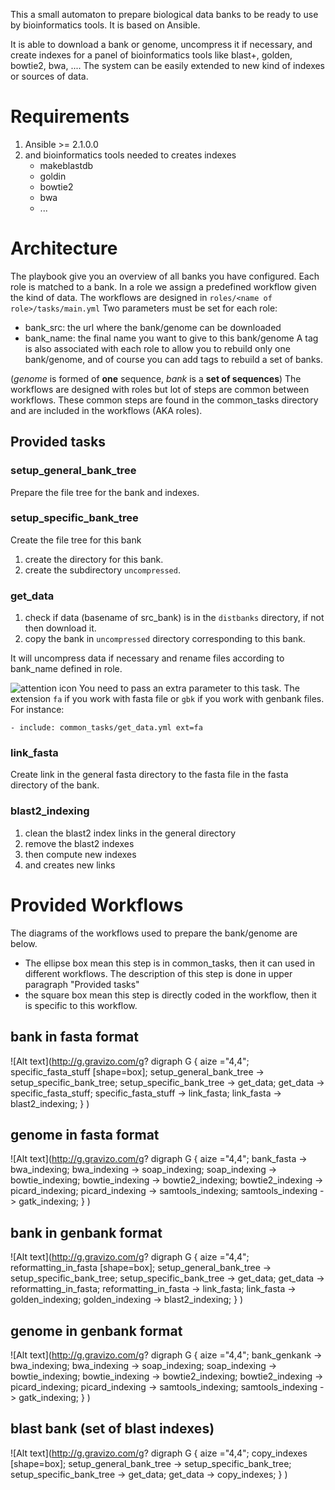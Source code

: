 This a small automaton to prepare biological data banks to be ready to use by
bioinformatics tools. It is based on Ansible.

It is able to download a bank or genome, uncompress it if necessary, and create
indexes for a panel of bioinformatics tools like blast+, golden, bowtie2, bwa, ....
The system can be easily extended to new kind of indexes or sources of data.

# Requirements

 1. Ansible >= 2.1.0.0
 2. and bioinformatics tools needed to creates indexes
    * makeblastdb
    * goldin
    * bowtie2
    * bwa
    * ...

# Architecture

The playbook give you an overview of all banks you have configured.
Each role is matched to a bank. In a role we assign a predefined workflow
given the kind of data.
The workflows are designed in `roles/<name of role>/tasks/main.yml`
Two parameters must be set for each role:
* bank_src: the url where the bank/genome can be downloaded
* bank_name: the final name you want to give to this bank/genome
A tag is also associated with each role to allow you to rebuild only one
bank/genome, and of course you can add tags to rebuild a set of banks.

(_genome_ is formed of __one__ sequence, _bank_ is a __set of sequences__)
The workflows are designed with roles but lot of steps are common between workflows.
These common steps are found in the common_tasks directory and are included
in the workflows (AKA roles).

## Provided tasks

### setup_general_bank_tree

Prepare the file tree for the bank and indexes.

### setup_specific_bank_tree

Create the file tree for this bank
1. create the directory for this bank.
2. create the subdirectory `uncompressed`.

### get_data

1. check if data (basename of src_bank) is in the `distbanks` directory, if not then download it.
2. copy the bank in `uncompressed` directory corresponding to this bank.

It will uncompress data if necessary and rename files according to bank_name
defined in role.

![attention icon](https://cloud.githubusercontent.com/assets/1140846/17358092/5092ce70-5960-11e6-8302-28dc9b3e2771.png)
You need to pass an extra parameter to this task. The extension `fa` if you work with fasta file
or `gbk` if you work with genbank files. For instance:

`- include: common_tasks/get_data.yml ext=fa`

### link_fasta

Create link in the general fasta directory to the fasta file in the fasta directory of the bank.

### blast2_indexing

1. clean the blast2 index links in the general directory
2. remove the blast2 indexes
3. then compute new indexes
4. and creates new links

# Provided Workflows

The diagrams of the workflows used to prepare the bank/genome are below.
* The ellipse box mean this step is in common_tasks, then it can used in different workflows.
  The description of this step is done in upper paragraph "Provided tasks"
* the square box mean this step is directly coded in the workflow, then it is specific to this workflow.

## bank in fasta format

![Alt text](http://g.gravizo.com/g?
  digraph G {
  aize ="4,4";
  specific_fasta_stuff [shape=box];
  setup_general_bank_tree -> setup_specific_bank_tree;
  setup_specific_bank_tree -> get_data;
  get_data -> specific_fasta_stuff;
  specific_fasta_stuff -> link_fasta;
  link_fasta -> blast2_indexing;
  }
)

## genome in fasta format
![Alt text](http://g.gravizo.com/g?
  digraph G {
  aize ="4,4";
  bank_fasta -> bwa_indexing;
  bwa_indexing -> soap_indexing;
  soap_indexing -> bowtie_indexing;
  bowtie_indexing -> bowtie2_indexing;
  bowtie2_indexing -> picard_indexing;
  picard_indexing -> samtools_indexing;
  samtools_indexing -> gatk_indexing;
  }
)

## bank in genbank format
![Alt text](http://g.gravizo.com/g?
  digraph G {
  aize ="4,4";
  reformatting_in_fasta [shape=box];
  setup_general_bank_tree -> setup_specific_bank_tree;
  setup_specific_bank_tree -> get_data;
  get_data -> reformatting_in_fasta;
  reformatting_in_fasta -> link_fasta;
  link_fasta -> golden_indexing;
  golden_indexing -> blast2_indexing;
  }
)

## genome in genbank format

![Alt text](http://g.gravizo.com/g?
  digraph G {
  aize ="4,4";
  bank_genkank -> bwa_indexing;
  bwa_indexing -> soap_indexing;
  soap_indexing -> bowtie_indexing;
  bowtie_indexing -> bowtie2_indexing;
  bowtie2_indexing -> picard_indexing;
  picard_indexing -> samtools_indexing;
  samtools_indexing -> gatk_indexing;
  }
)

## blast bank (set of blast indexes)

![Alt text](http://g.gravizo.com/g?
  digraph G {
  aize ="4,4";
  copy_indexes [shape=box];
  setup_general_bank_tree -> setup_specific_bank_tree;
  setup_specific_bank_tree -> get_data;
  get_data -> copy_indexes;
  }
)
